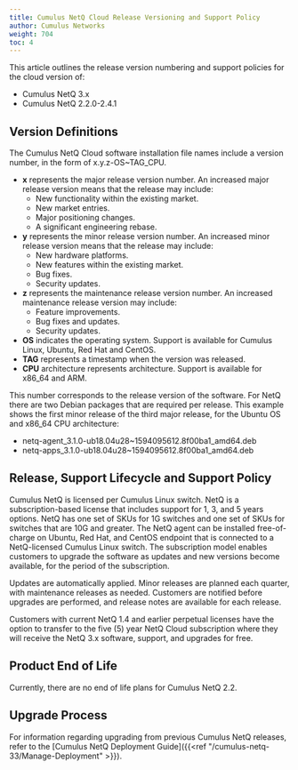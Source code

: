 ```yaml
---
title: Cumulus NetQ Cloud Release Versioning and Support Policy
author: Cumulus Networks
weight: 704
toc: 4
---
```


This article outlines the release version numbering and support policies for the cloud version of:

- Cumulus NetQ 3.x
- Cumulus NetQ 2.2.0-2.4.1

## Version Definitions

The Cumulus NetQ Cloud software installation file names include a version number, in the form of x.y.z-OS\~TAG\_CPU.

- **x** represents the major release version number. An increased major release version means that the release may include:
    - New functionality within the existing market.
    - New market entries.
    - Major positioning changes.
    - A significant engineering rebase.
- **y** represents the minor release version number. An increased
    minor release version means that the release may include:
    - New hardware platforms.
    - New features within the existing market.
    - Bug fixes.
    - Security updates.
- **z** represents the maintenance release version number. An
    increased maintenance release version may include:
    - Feature improvements.
    - Bug fixes and updates.
    - Security updates.
- **OS** indicates the operating system. Support is available for
    Cumulus Linux, Ubuntu, Red Hat and CentOS.
- **TAG** represents a timestamp when the version was released.
- **CPU** architecture represents architecture. Support is available
    for x86\_64 and ARM.

This number corresponds to the release version of the software. For NetQ there are two Debian packages that are required per release. This example shows the first minor release of the third major release, for the Ubuntu OS and x86\_64 CPU architecture:

- netq-agent\_3.1.0-ub18.04u28\~1594095612.8f00ba1\_amd64.deb
- netq-apps\_3.1.0-ub18.04u28\~1594095612.8f00ba1\_amd64.deb

## Release, Support Lifecycle and Support Policy

Cumulus NetQ is licensed per Cumulus Linux switch. NetQ is a subscription-based license that includes support for 1, 3, and 5 years options. NetQ has one set of SKUs for 1G switches and one set of SKUs for switches that are 10G and greater. The NetQ agent can be installed free-of-charge on Ubuntu, Red Hat, and CentOS endpoint that is connected to a NetQ-licensed Cumulus Linux switch. The subscription model enables customers to upgrade the software as updates and new versions become available, for the period of the subscription.

Updates are automatically applied. Minor releases are planned each quarter, with maintenance releases as needed. Customers are notified before upgrades are performed, and release notes are available for each release.

Customers with current NetQ 1.4 and earlier perpetual licenses have the option to transfer to the five (5) year NetQ Cloud subscription where they will receive the NetQ 3.x software, support, and upgrades for free.  

## Product End of Life

Currently, there are no end of life plans for Cumulus NetQ 2.2.

## Upgrade Process

For information regarding upgrading from previous Cumulus NetQ releases, refer to the [Cumulus NetQ Deployment Guide]({{<ref "/cumulus-netq-33/Manage-Deployment" >}}).
